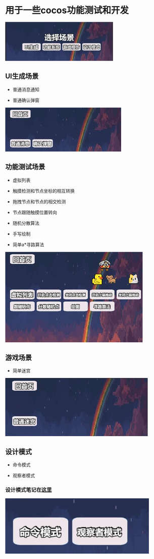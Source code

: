 # 用于一些cocos功能测试和开发
![image](img/startScene.jpg)

## UI生成场景
- 普通消息通知

- 普通确认弹窗

![image](img/uiScene.jpg)

## 功能测试场景
- 虚拟列表

- 触摸检测和节点坐标的相互转换

- 拖拽节点和节点的相交检测

- 节点跟随触摸位置转向

- 随机分散算法

- 手写绘制

- 简单a*寻路算法

![image](img/funScene.jpg)

## 游戏场景
- 简单迷宫 

![image](img/gameScene.jpg)


## 设计模式
- 命令模式

- 观察者模式

### 设计模式笔记在[这里](https://github.com/RYQ-A-Q/rs-DP)
![image](img/designModeScene.jpg)